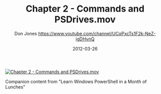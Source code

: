 ﻿---
title: Chapter 2 - Commands and PSDrives.mov
date: 2012-03-26
tags: MonthOfLunches, English, Playlist, Powershell Month of Lunches
author: Don Jones https://www.youtube.com/channel/UCqPxcTs1F2k-NeZ-igDHvnQ
---

[![Chapter 2 - Commands and PSDrives.mov](https://i2.ytimg.com/vi/MKlyAgcXE80/hqdefault.jpg "Chapter 2 - Commands and PSDrives.mov")](https://www.youtube.com/watch?v=MKlyAgcXE80)

Companion content from "Learn Windows PowerShell in a Month of Lunches"
